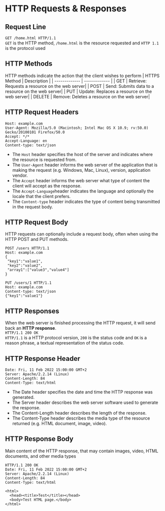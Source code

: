 # HTTP Requests & Responses
## Request Line
`GET /home.html HTTP/1.1 ` <br/>
`GET` is the HTTP method, `/home.html` is the resource requested and `HTTP 1.1` is the protocol used

## HTTP Methods
HTTP methods indicate the action that the client wishes to perform
| HTTPS Method  | Description |
| ------------- | ------------- |
| GET | Retrieve: Requests a resource on the web server|
| POST | Send: Submits data to a resource on the web server|
| PUT | Update: Replaces a resource on the web server|
| DELETE | Remove: Deletes a resource on the web server|

## HTTP Request Headers
```
Host: example.com
User-Agent: Mozilla/5.0 (Macintosh; Intel Mac OS X 10.9; rv:50.0) Gecko/20100101 Firefox/50.0
Accept: */*
Accept-Language: en
Content-type: text/json
```
- The `Host` header specifies the host of the server and indicates where the resource is requested from.
- The `User-Agent` header informs the web server of the application that is making the request (e.g. Windows, Mac, Linux), version, application vendor.
- The `Accept` header informs the web server what type of content the client will accept as the response.
- The `Accept-Language`header indicates the language and optionally the locale that the client prefers.
- The `Content-type` header indicates the type of content being transmitted in the request body.

## HTTP Request Body
HTTP requests can optionally include a request body, often when using the HTTP POST and PUT methods.
```
POST /users HTTP/1.1
Host: example.com
{
 "key1":"value1",
 "key2":"value2",
 "array1":["value3","value4"]
}
```
```
PUT /users/1 HTTP/1.1
Host: example.com
Content-type: text/json
{"key1":"value1"}
```
## HTTP Responses
When the web server is finished processing the HTTP request, it will send back an **HTTP response**.<br/>
`HTTP/1.1 200 OK` <br/>
`HTTP/1.1` is a HTTP protocol version, `200` is the status code and `OK` is a reason phrase, a textual representation of the status code.
## HTTP Response Header
```
Date: Fri, 11 Feb 2022 15:00:00 GMT+2
Server: Apache/2.2.14 (Linux)
Content-Length: 84
Content-Type: text/html
```
- The Date header specifies the date and time the HTTP response was generated.
- The Server header describes the web server software used to generate the response.
- The Content-Length header describes the length of the response.
- The Content-Type header describes the media type of the resource returned (e.g. HTML document, image, video).

## HTTP Response Body
Main content of the HTTP response, that may contain images, video, HTML documents, and other media types
```
HTTP/1.1 200 OK
Date: Fri, 11 Feb 2022 15:00:00 GMT+2
Server: Apache/2.2.14 (Linux)
Content-Length: 84
Content-Type: text/html

<html>
  <head><title>Test</title></head>
  <body>Test HTML page.</body>
</html>
```
